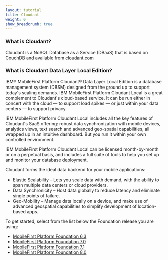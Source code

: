 ```yaml
---
layout: tutorial
title: Cloudant
weight: 0
show_breadcrumb: true
---
```

<h3>What is Cloudant?</h3>
<p>Cloudant is a NoSQL Database as a Service (DBaaS) that is based on CouchDB and  available from <a href="http://cloudant.com" target="_blank">cloudant.com</a></p>

<h3>What is Cloudant Data Layer Local Edition?</h3>
<p>IBM® MobileFirst Platform Cloudant® Data Layer Local Edition is a database management system (DBSM) designed from the ground up to support today's scaling demands. IBM MobileFirst Platform Cloudant Local is a great complement to Cloudant's cloud-based service. It can be run either in concert with the cloud — to support load spikes — or just within your data centers — to support privacy.</p>

<p>IBM MobileFirst Platform Cloudant Local includes all the key features of Cloudant's SaaS offering: robust data synchronization with mobile devices, analytics views, text search and advanced geo-spatial capabilities, all wrapped up in an intuitive dashboard. But you run it within your own controlled environment.</p>

<p>IBM MobileFirst Platform Cloudant Local can be licensed month-by-month or on a perpetual basis, and includes a full suite of tools to help you set up and monitor your database deployment.</p>

<p>Cloudant forms the ideal data backend for your mobile applications:</p>
<ul>
    <li>Elastic Scalability – Lets you scale data with demand, with the ability to span multiple data centers or cloud providers.</li>
    <li>Data Synchronicity – Host data globally to reduce latency and eliminate single points of failure.</li>
    <li>Geo-Mobility – Manage data locally on a device, and make use of advanced geospatial capabilities to simplify development of location-based apps.</li>
</ul>

To get started, select from the list below the Foundation release you are using:

* [MobileFirst Platform Foundation 6.3]({{site.baseurl}}/tutorials/en/product-integration/6.3/cloudant/)
* [MobileFirst Platform Foundation 7.0]({{site.baseurl}}/tutorials/en/foundation/7.0/data/cloudant-nosql-db-api/)
* [MobileFirst Platform Foundation 7.1]({{site.baseurl}}/tutorials/en/foundation/7.1/data/working-with-cloudant-nosql-db-api/)
* [MobileFirst Platform Foundation 8.0]({{site.baseurl}}/tutorials/en/foundation/8.0/client-side-development/working-with-cloudant-nosql-db-api/)
